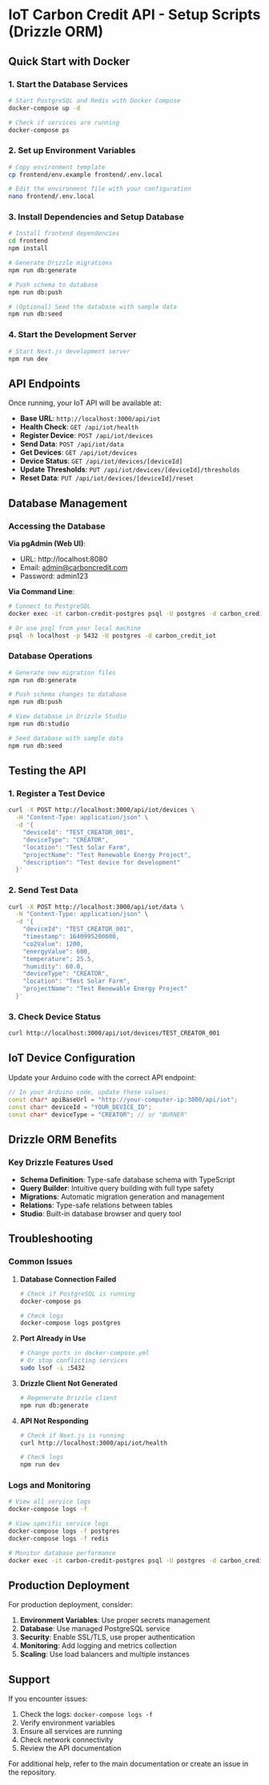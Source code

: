 # IoT Carbon Credit API - Setup Scripts (Drizzle ORM)

## Quick Start with Docker

### 1. Start the Database Services

```bash
# Start PostgreSQL and Redis with Docker Compose
docker-compose up -d

# Check if services are running
docker-compose ps
```

### 2. Set up Environment Variables

```bash
# Copy environment template
cp frontend/env.example frontend/.env.local

# Edit the environment file with your configuration
nano frontend/.env.local
```

### 3. Install Dependencies and Setup Database

```bash
# Install frontend dependencies
cd frontend
npm install

# Generate Drizzle migrations
npm run db:generate

# Push schema to database
npm run db:push

# (Optional) Seed the database with sample data
npm run db:seed
```

### 4. Start the Development Server

```bash
# Start Next.js development server
npm run dev
```

## API Endpoints

Once running, your IoT API will be available at:

- **Base URL**: `http://localhost:3000/api/iot`
- **Health Check**: `GET /api/iot/health`
- **Register Device**: `POST /api/iot/devices`
- **Send Data**: `POST /api/iot/data`
- **Get Devices**: `GET /api/iot/devices`
- **Device Status**: `GET /api/iot/devices/[deviceId]`
- **Update Thresholds**: `PUT /api/iot/devices/[deviceId]/thresholds`
- **Reset Data**: `PUT /api/iot/devices/[deviceId]/reset`

## Database Management

### Accessing the Database

**Via pgAdmin (Web UI)**:

- URL: http://localhost:8080
- Email: admin@carboncredit.com
- Password: admin123

**Via Command Line**:

```bash
# Connect to PostgreSQL
docker exec -it carbon-credit-postgres psql -U postgres -d carbon_credit_iot

# Or use psql from your local machine
psql -h localhost -p 5432 -U postgres -d carbon_credit_iot
```

### Database Operations

```bash
# Generate new migration files
npm run db:generate

# Push schema changes to database
npm run db:push

# View database in Drizzle Studio
npm run db:studio

# Seed database with sample data
npm run db:seed
```

## Testing the API

### 1. Register a Test Device

```bash
curl -X POST http://localhost:3000/api/iot/devices \
  -H "Content-Type: application/json" \
  -d '{
    "deviceId": "TEST_CREATOR_001",
    "deviceType": "CREATOR",
    "location": "Test Solar Farm",
    "projectName": "Test Renewable Energy Project",
    "description": "Test device for development"
  }'
```

### 2. Send Test Data

```bash
curl -X POST http://localhost:3000/api/iot/data \
  -H "Content-Type: application/json" \
  -d '{
    "deviceId": "TEST_CREATOR_001",
    "timestamp": 1640995200000,
    "co2Value": 1200,
    "energyValue": 600,
    "temperature": 25.5,
    "humidity": 60.0,
    "deviceType": "CREATOR",
    "location": "Test Solar Farm",
    "projectName": "Test Renewable Energy Project"
  }'
```

### 3. Check Device Status

```bash
curl http://localhost:3000/api/iot/devices/TEST_CREATOR_001
```

## IoT Device Configuration

Update your Arduino code with the correct API endpoint:

```cpp
// In your Arduino code, update these values:
const char* apiBaseUrl = "http://your-computer-ip:3000/api/iot";
const char* deviceId = "YOUR_DEVICE_ID";
const char* deviceType = "CREATOR"; // or "BURNER"
```

## Drizzle ORM Benefits

### Key Drizzle Features Used

- **Schema Definition**: Type-safe database schema with TypeScript
- **Query Builder**: Intuitive query building with full type safety
- **Migrations**: Automatic migration generation and management
- **Relations**: Type-safe relations between tables
- **Studio**: Built-in database browser and query tool

## Troubleshooting

### Common Issues

1. **Database Connection Failed**

   ```bash
   # Check if PostgreSQL is running
   docker-compose ps

   # Check logs
   docker-compose logs postgres
   ```

2. **Port Already in Use**

   ```bash
   # Change ports in docker-compose.yml
   # Or stop conflicting services
   sudo lsof -i :5432
   ```

3. **Drizzle Client Not Generated**

   ```bash
   # Regenerate Drizzle client
   npm run db:generate
   ```

4. **API Not Responding**

   ```bash
   # Check if Next.js is running
   curl http://localhost:3000/api/iot/health

   # Check logs
   npm run dev
   ```

### Logs and Monitoring

```bash
# View all service logs
docker-compose logs -f

# View specific service logs
docker-compose logs -f postgres
docker-compose logs -f redis

# Monitor database performance
docker exec -it carbon-credit-postgres psql -U postgres -d carbon_credit_iot -c "SELECT * FROM pg_stat_activity;"
```

## Production Deployment

For production deployment, consider:

1. **Environment Variables**: Use proper secrets management
2. **Database**: Use managed PostgreSQL service
3. **Security**: Enable SSL/TLS, use proper authentication
4. **Monitoring**: Add logging and metrics collection
5. **Scaling**: Use load balancers and multiple instances

## Support

If you encounter issues:

1. Check the logs: `docker-compose logs -f`
2. Verify environment variables
3. Ensure all services are running
4. Check network connectivity
5. Review the API documentation

For additional help, refer to the main documentation or create an issue in the repository.
